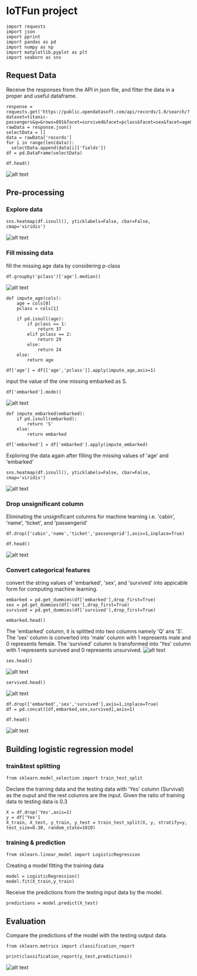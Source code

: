 # IoTFun project

```
import requests
import json
import pprint
import pandas as pd
import numpy as np
import matplotlib.pyplot as plt
import seaborn as sns
```

## Request Data
Receive the responses from the API in json file, and filter the data in a proper and useful dataframe.
```
response = requests.get('https://public.opendatasoft.com/api/records/1.0/search/?dataset=titanic-passengers&q=&rows=891&facet=survived&facet=pclass&facet=sex&facet=age&facet=embarked')
rawData = response.json()
selectData = []
data = rawData['records']
for i in range(len(data)):
  selectData.append(data[i]['fields'])
df = pd.DataFrame(selectData)

df.head()
```
![alt text](picture/picture1.png)

## Pre-processing
### Explore data
```
sns.heatmap(df.isnull(), yticklabels=False, cbar=False, cmap='viridis')
```
![alt text](picture/picture2.png)

### Fill missing data
fill the missing age data by considering p-class
```
df.groupby('pclass')['age'].median()
```
![alt text](picture/picture3.png)
```
def impute_age(cols):
    age = cols[0]
    pclass = cols[1]
    
    if pd.isnull(age):
        if pclass == 1:
            return 37
        elif pclass == 2:
            return 29
        else:
            return 24
    else:
        return age

df['age'] = df[['age','pclass']].apply(impute_age,axis=1)
```

input the value of the one missing embarked as S.
```
df['embarked'].mode()
```
![alt text](picture/picture4.png)
```
def impute_embarked(embarked):   
    if pd.isnull(embarked):
        return 'S'
    else:
        return embarked

df['embarked'] = df['embarked'].apply(impute_embarked)
```
Exploring the data again after filling the missing values of 'age' and 'embarked'
```
sns.heatmap(df.isnull(), yticklabels=False, cbar=False, cmap='viridis')
```
![alt text](picture/picture5.png)

### Drop unsignificant column
Eliminating the unsignificant columns for machine learning i.e. 'cabin', 'name', 'ticket', and 'passengerid'
```
df.drop(['cabin','name','ticket','passengerid'],axis=1,inplace=True)

df.head()
```
![alt text](picture/picture6.png)

### Convert categorical features
convert the string values of 'embarked', 'sex', and 'survived' into appicable form for computing machine learning.
```
embarked = pd.get_dummies(df['embarked'],drop_first=True)
sex = pd.get_dummies(df['sex'],drop_first=True)
survived = pd.get_dummies(df['survived'],drop_first=True)

embarked.head()
```
The 'embarked' column, it is splitted into two columns namely 'Q' ans 'S'. The 'sex' column is converted into 'male' column with 1 represents male and 0 represents female. The 'survived' column is transformed into 'Yes' column with 1 represents survived and 0 represents unsurvived.
![alt text](picture/picture7.png)
```
sex.head()
```
![alt text](picture/picture8.png)
```
servived.head()
```
![alt text](picture/picture9.png)
```
df.drop(['embarked','sex','survived'],axis=1,inplace=True)
df = pd.concat([df,embarked,sex,survived],axis=1)

df.head()
```
![alt text](picture/picture10.png)

## Building logistic regression model
### train&test splitting
```
from sklearn.model_selection import train_test_split
```
Declare the training data and the testing data with 'Yes' column (Survival) as the ouput and the rest columns are the input. Given the ratio of training data to testing data is 0.3
```
X = df.drop('Yes',axis=1)
y = df['Yes']
X_train, X_test, y_train, y_test = train_test_split(X, y, stratify=y, test_size=0.30, random_state=1010)
```
### training & prediction
```
from sklearn.linear_model import LogisticRegression
```
Creating a model fitting the training data
```
model = LogisticRegression()
model.fit(X_train,y_train)
```

Receive the predictions from the testing input data by the model.
```
predictions = model.predict(X_test)
```
## Evaluation
Compare the predictions of the model with the testing output data.
```
from sklearn.metrics import classification_report
```
```
print(classification_report(y_test,predictions))
```
![alt text](picture/picture11.png)

